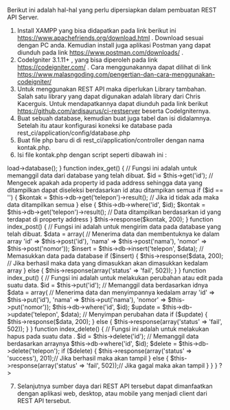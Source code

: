 <!-- # ci-restserver
Check the recent version at https://github.com/chriskacerguis/codeigniter-restserver

My alternate version https://github.com/ardisaurus/old-rest-ci -->
Berikut ini adalah hal-hal yang perlu dipersiapkan dalam pembuatan REST API Server.
1. Install XAMPP yang bisa didapatkan pada link berikut ini https://www.apachefriends.org/download.html . Download sesuai dengan PC anda. Kemudian install juga aplikasi Postman yang dapat diunduh pada link https://www.postman.com/downloads/ .
2. CodeIgniter 3.1.11+ , yang bisa diperoleh pada link https://codeigniter.com/ . Cara menggunakannya dapat dilihat di link https://www.malasngoding.com/pengertian-dan-cara-menggunakan-codeigniter/
3. Untuk menggunakan REST API maka diperlukan Library tambahan. Salah satu library yang dapat digunakan adalah library dari Chris Kacerguis. Untuk mendapatkannya dapat diunduh pada link berikut https://github.com/ardisaurus/ci-restserver beserta CodeIgniternya.
4. Buat sebuah database, kemudian buat juga tabel dan isi didalamnya. Setelah itu ataur konfigurasi koneksi ke database pada rest_ci/application/config/database.php
5. Buat file php baru di di rest_ci/application/controller dengan nama kontak.php.
6. Isi file kontak.php dengan script seperti dibawah ini :

<?php

defined('BASEPATH') OR exit('No direct script access allowed');

require APPPATH . '/libraries/REST_Controller.php';
use Restserver\Libraries\REST_Controller;

class Kontak extends REST_Controller {

    function __construct($config = 'rest') {
        parent::__construct($config);
        $this->load->database();
    }

    function index_get() { // Fungsi ini adalah untuk memanggil data dari database yang telah dibuat.
        $id = $this->get('id'); // Mengecek apakah ada property id pada address sehingga data yang ditampilkan dapat diseleksi berdasarkan id atau ditampikan semua
        if ($id == '') {
            $kontak = $this->db->get('telepon')->result(); // Jika id tidak ada maka data ditampilkan semua
        } else {
            $this->db->where('id', $id);
            $kontak = $this->db->get('telepon')->result(); // Data ditampilkan berdasarkan id yang terdapat di property address
        }
        $this->response($kontak, 200);
    }

    function index_post() { // Fungsi ini adalah untuk mengirim data pada database yang telah dibuat.
        $data = array( // Menerima data dan membentuknya ke dalam array
                    'id'           => $this->post('id'),
                    'nama'          => $this->post('nama'),
                    'nomor'    => $this->post('nomor'));
        $insert = $this->db->insert('telepon', $data); // Memasukkan data pada database
        if ($insert) {
            $this->response($data, 200); // Jika berhasil maka data yang dimasukkan akan dimasukkan kedalam array
        } else {
            $this->response(array('status' => 'fail', 502));
        }
    }

    function index_put() { // Fungsi ini adalah untuk melakukan perubahan atau edit pada suatu data.
        $id = $this->put('id'); // Memanggil data berdasarkan idnya 
        $data = array( // Menerima data dan menyimpannya kedalam array
                    'id'       => $this->put('id'),
                    'nama'          => $this->put('nama'),
                    'nomor'    => $this->put('nomor'));
        $this->db->where('id', $id);
        $update = $this->db->update('telepon', $data); // Menyimpan perubahan data
        if ($update) {
            $this->response($data, 200);
        } else {
            $this->response(array('status' => 'fail', 502));
        }
    }

    function index_delete() { // Fungsi ini adalah untuk melakukan hapus pada suatu data .
        $id = $this->delete('id'); // Memanggil data berdasarkan arraynya
        $this->db->where('id', $id);
        $delete = $this->db->delete('telepon'); 
        if ($delete) {
            $this->response(array('status' => 'success'), 201);// Jika berhasil maka akan tampil
        } else {
            $this->response(array('status' => 'fail', 502));// Jika gagal maka akan tampil
        }
    }

}
?>
7. Selanjutnya sumber daya dari REST API tersebut dapat dimanfaatkan dengan aplikasi web, desktop, atau mobile yang menjadi client dari REST API tersebut.